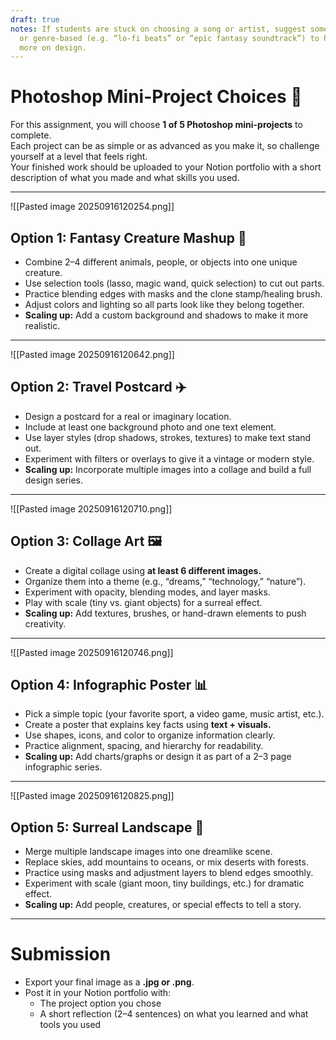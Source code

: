 ```yaml
---
draft: true
notes: If students are stuck on choosing a song or artist, suggest something instrumental
  or genre-based (e.g. “lo-fi beats” or “epic fantasy soundtrack”) to help them focus
  more on design.
---
```


# Photoshop Mini-Project Choices 🎨

For this assignment, you will choose **1 of 5 Photoshop mini-projects** to complete.  
Each project can be as simple or as advanced as you make it, so challenge yourself at a level that feels right.  
Your finished work should be uploaded to your Notion portfolio with a short description of what you made and what skills you used.  

---
![[Pasted image 20250916120254.png]]
## Option 1: Fantasy Creature Mashup 🐉
- Combine 2–4 different animals, people, or objects into one unique creature.  
- Use selection tools (lasso, magic wand, quick selection) to cut out parts.  
- Practice blending edges with masks and the clone stamp/healing brush.  
- Adjust colors and lighting so all parts look like they belong together.  
- **Scaling up:** Add a custom background and shadows to make it more realistic.  

---
![[Pasted image 20250916120642.png]]
## Option 2: Travel Postcard ✈️
- Design a postcard for a real or imaginary location.  
- Include at least one background photo and one text element.  
- Use layer styles (drop shadows, strokes, textures) to make text stand out.  
- Experiment with filters or overlays to give it a vintage or modern style.  
- **Scaling up:** Incorporate multiple images into a collage and build a full design series.  

---
![[Pasted image 20250916120710.png]]
## Option 3: Collage Art 🖼️
- Create a digital collage using **at least 6 different images.**  
- Organize them into a theme (e.g., “dreams,” “technology,” “nature”).  
- Experiment with opacity, blending modes, and layer masks.  
- Play with scale (tiny vs. giant objects) for a surreal effect.  
- **Scaling up:** Add textures, brushes, or hand-drawn elements to push creativity.  

---
![[Pasted image 20250916120746.png]]
## Option 4: Infographic Poster 📊
- Pick a simple topic (your favorite sport, a video game, music artist, etc.).  
- Create a poster that explains key facts using **text + visuals.**  
- Use shapes, icons, and color to organize information clearly.  
- Practice alignment, spacing, and hierarchy for readability.  
- **Scaling up:** Add charts/graphs or design it as part of a 2–3 page infographic series.  

---
![[Pasted image 20250916120825.png]]
## Option 5: Surreal Landscape 🌌
- Merge multiple landscape images into one dreamlike scene.  
- Replace skies, add mountains to oceans, or mix deserts with forests.  
- Practice using masks and adjustment layers to blend edges smoothly.  
- Experiment with scale (giant moon, tiny buildings, etc.) for dramatic effect.  
- **Scaling up:** Add people, creatures, or special effects to tell a story.  

---

# Submission
- Export your final image as a **.jpg or .png**.  
- Post it in your Notion portfolio with:
  - The project option you chose  
  - A short reflection (2–4 sentences) on what you learned and what tools you used